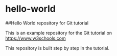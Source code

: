 # hello-world

##Hello World repository for Git tutorial

This is an example repository for the Git tutorial on https://www.w3schools.com

This repository is built step by step in the tutorial.
